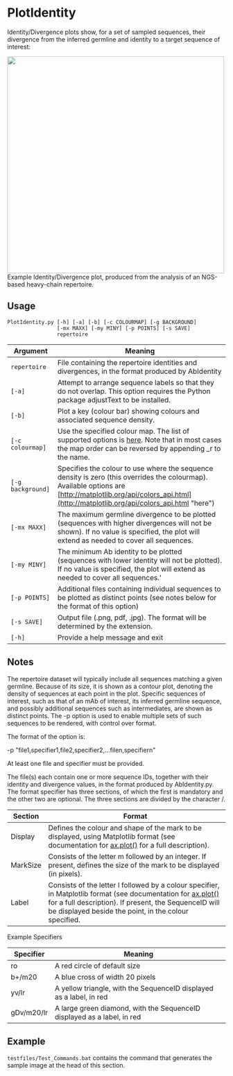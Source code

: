 # PlotIdentity #

Identity/Divergence plots show, for a set of sampled sequences, their divergence from the inferred germline and identity to a target sequence of interest:

<img src="https://rawgit.com/williamdlees/BioTools/master/docs/identity.png" width="500">
<br>Example Identity/Divergence plot, produced from the analysis of an NGS-based heavy-chain repertoire.


## Usage ##

    PlotIdentity.py [-h] [-a] [-b] [-c COLOURMAP] [-g BACKGROUND]
                    [-mx MAXX] [-my MINY] [-p POINTS] [-s SAVE]
                    repertoire

Argument|Meaning
---------|-------
`repertoire`|File containing the repertoire identities and divergences, in the format produced by AbIdentity
`[-a]`|Attempt to arrange sequence labels so that they do not overlap. This option requires the Python package adjustText to be installed.
`[-b]`|Plot a key (colour bar) showing colours and associated sequence density.
`[-c colourmap]`|Use the specified colour map. The list of supported options is [here](http://matplotlib.org/examples/color/colormaps_reference.html "here"). Note that in most cases the map order can be reversed by appending _r to the name.
`[-g background]`|Specifies the colour to use where the sequence density is zero (this overrides the colourmap). Available options are [http://matplotlib.org/api/colors_api.html](http://matplotlib.org/api/colors_api.html "here")
`[-mx MAXX]`|The maximum germline divergence to be plotted (sequences with higher divergences will not be shown). If no value is specified, the plot will extend as needed to cover all sequences.
`[-my MINY]`|The minimum Ab identity to be plotted (sequences with lower identity will not be plotted). If no value is specified, the plot will extend as needed to cover all sequences.'
`[-p POINTS]`|Additional files containing individual sequences to be plotted as distinct points (see notes below for the format of this option)
`[-s SAVE]`|Output file (.png, pdf, .jpg). The format will be determined by the extension.
`[-h]`|Provide a help message and exit

## Notes ##

The repertoire dataset will typically include all sequences matching a given germline. Because of its size, it is shown as a contour plot, denoting the density of sequences at each point in the plot. Specific sequences of interest, such as that of an mAb of interest, its inferred germline sequence, and possibly additional sequences such as intermediates, are shown as distinct points. The -p option is used to enable multiple sets of such sequences to be rendered, with control over format.

The format of the option is:

-p "file1,specifier1,file2,specifier2,...filen,specifiern"

At least one file and specifier must be provided.

The file(s) each contain one or more sequence IDs, together with their identity and divergence values, in the format produced by AbIdentity.py. The format specifier has three sections, of which the first is mandatory and the other two are optional. The three sections are divided by the character /.

Section|Format
-------|------
Display|Defines the colour and shape of the mark to be displayed, using Matplotlib format (see documentation for [ax.plot()](http://matplotlib.org/api/axes_api.html "ax.plot()") for a full description). 
MarkSize|Consists of the letter m followed by an integer. If present, defines the size of the mark to be displayed (in pixels).
Label|Consists of the letter l followed by a colour specifier, in Matplotlib format (see documentation for [ax.plot()](http://matplotlib.org/api/axes_api.html "ax.plot()") for a full description). If present, the SequenceID will be displayed beside the point, in the colour specified. 

Example Specifiers

Specifier|Meaning
---------|-------
ro|A red circle of default size
b+/m20|A blue cross of width 20 pixels
yv/lr|A yellow triangle, with the SequenceID displayed as a label, in red
gDv/m20/lr|A large green diamond, with the SequenceID displayed as a label, in red


## Example ##

`testfiles/Test_Commands.bat` contains the command that generates the sample image at the head of this section.